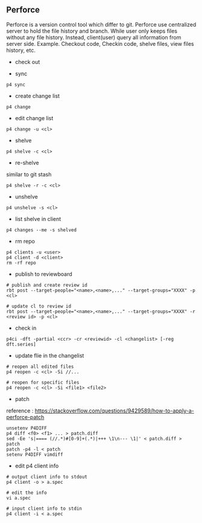 ## Perforce

Perforce is a version control tool which differ to git.
Perforce use centralized server to hold the file history and branch. While user only keeps files without any file history.
Instead, client(user) query all information from server side. Example.
Checkout code, Checkin code, shelve files, view files history, etc.

* check out

* sync

`p4 sync`

* create change list

`p4 change`

* edit change list

`p4 change -u <cl>`

* shelve

`p4 shelve -c <cl>`

* re-shelve

similar to git stash

`p4 shelve -r -c <cl>`

* unshelve

`p4 unshelve -s <cl>`

* list shelve in client

`p4 changes --me -s shelved`

* rm repo

```
p4 clients -u <user>
p4 client -d <client>
rm -rf repo
```

* publish to reviewboard

```
# publish and create review id
rbt post --target-people="<name>,<name>,..." --target-groups="XXXX" -p <cl>

# update cl to review id
rbt post --target-people="<name>,<name>,..." --target-groups="XXXX" -r <review id> -p <cl>
```

* check in

`p4ci -dft -partial <ccr> -cr <reviewid> -cl <changelist> [-reg dft.series]`

* update flie in the changelist

```
# reopen all edited files
p4 reopen -c <cl> -Si //...
 
# reopen for specific files
p4 reopen -c <cl> -Si <file1> <file2>
```
* patch

reference : https://stackoverflow.com/questions/9429589/how-to-apply-a-perforce-patch

```
unsetenv P4DIFF
p4 diff <f0> <f1> ... > patch.diff
sed -Ee 's|==== (//.*)#[0-9]+(.*)|+++ \1\n--- \1|' < patch.diff > patch
patch -p4 -l < patch
setenv P4DIFF vimdiff
```

* edit p4 client info

```
# output client info to stdout
p4 client -o > a.spec

# edit the info
vi a.spec

# input client info to stdin
p4 client -i < a.spec
```


